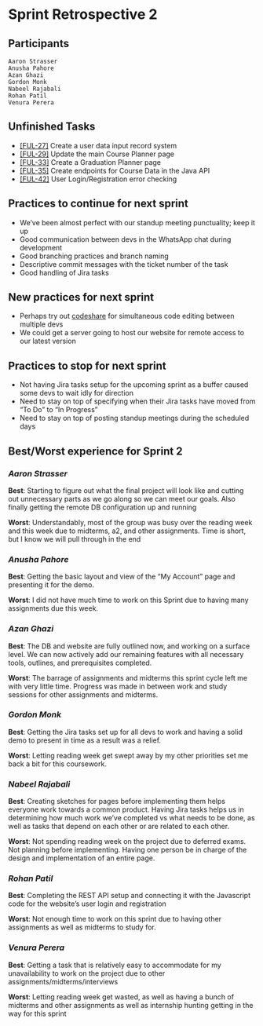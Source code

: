 # Sprint Retrospective 2

## Participants
    Aaron Strasser
    Anusha Pahore
    Azan Ghazi
    Gordon Monk
    Nabeel Rajabali
    Rohan Patil
    Venura Perera

## Unfinished Tasks
- [[FUL-27]](https://mcsapps.utm.utoronto.ca/jira/browse/FUL-27) Create a user data input record system
- [[FUL-29]](https://mcsapps.utm.utoronto.ca/jira/browse/FUL-29) Update the main Course Planner page
- [[FUL-33]](https://mcsapps.utm.utoronto.ca/jira/browse/FUL-33) Create a Graduation Planner page
- [[FUL-35]](https://mcsapps.utm.utoronto.ca/jira/browse/FUL-35) Create endpoints for Course Data in the Java API
- [[FUL-42]](https://mcsapps.utm.utoronto.ca/jira/browse/FUL-42) User Login/Registration error checking

## Practices to continue for next sprint
- We’ve been almost perfect with our standup meeting punctuality; keep it up
- Good communication between devs in the WhatsApp chat during development
- Good branching practices and branch naming
- Descriptive commit messages with the ticket number of the task
- Good handling of Jira tasks

## New practices for next sprint
- Perhaps try out [codeshare](https://codeshare.io/) for simultaneous code editing between multiple devs
- We could get a server going to host our website for remote access to our latest version

## Practices to stop for next sprint
- Not having Jira tasks setup for the upcoming sprint as a buffer caused some devs to wait idly for direction
- Need to stay on top of specifying when their Jira tasks have moved from “To Do” to “In Progress”
- Need to stay on top of posting standup meetings during the scheduled days

## Best/Worst experience for Sprint 2

### *Aaron Strasser*
**Best**: Starting to figure out what the final project will look like and cutting out unnecessary parts as we go along so we can meet our goals. Also finally getting the remote DB configuration up and running

**Worst**: Understandably, most of the group was busy over the reading week and this week due to midterms, a2, and other assignments. Time is short, but I know we will pull through in the end

### *Anusha Pahore*
**Best**: Getting the basic layout and view of the “My Account” page and presenting it for the demo.

**Worst**: I did not have much time to work on this Sprint due to having many assignments due this week.

### *Azan Ghazi*
**Best**: The DB and website are fully outlined now, and working on a surface level. We can now actively add our remaining features with all necessary tools, outlines, and prerequisites completed.

**Worst**: The barrage of assignments and midterms this sprint cycle left me with very little time. Progress was made in between work and study sessions for other assignments and midterms.  

### *Gordon Monk*
**Best**: Getting the Jira tasks set up for all devs to work and having a solid demo to present in time as a result was a relief.

**Worst**: Letting reading week get swept away by my other priorities set me back a bit for this coursework.

### *Nabeel Rajabali*
**Best**: Creating sketches for pages before implementing them helps everyone work towards a common product. Having Jira tasks helps us in determining how much work we’ve completed vs what needs to be done, as well as tasks that depend on each other or are related to each other.

**Worst**: Not spending reading week on the project due to deferred exams. Not planning before implementing. Having one person be in charge of the design and implementation of an entire page.

### *Rohan Patil*
**Best**: Completing the REST API setup and connecting it with the Javascript code for the website’s user login and registration

**Worst**: Not enough time to work on this sprint due to having other assignments as well as midterms to study for.

### *Venura Perera*
**Best**: Getting a task that is relatively easy to accommodate for my unavailability to work on the project due to other assignments/midterms/interviews

**Worst**: Letting reading week get wasted, as well as having a bunch of midterms and other assignments as well as internship hunting getting in the way for this sprint
